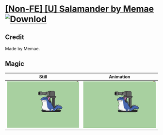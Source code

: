 # [\[Non-FE\] \[U\] Salamander by Memae](./) [![Downlod](https://img.shields.io/badge/Download--red?style=social&logo=github)](https://minhaskamal.github.io/DownGit/#/home?url=https://github.com/Klokinator/FE-Repo/tree/main/Battle%20Animations%2FMonsters%20-%20Dragons%20and%20Special%2F%5BNon-FE%5D%20%5BU%5D%20Salamander%20by%20Memae%2F6.%20Magic%20(Cannon))

## Credit

Made by Memae.

## Magic

| Still | Animation |
| :---: | :-------: |
| ![Magic still](./Magic_000.png) | ![Magic animation](./Magic.gif) |
